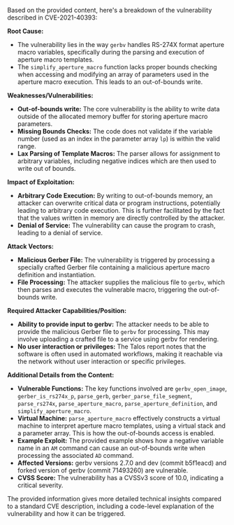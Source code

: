 Based on the provided content, here's a breakdown of the vulnerability described in CVE-2021-40393:

**Root Cause:**

*   The vulnerability lies in the way `gerbv` handles RS-274X format aperture macro variables, specifically during the parsing and execution of aperture macro templates.
*   The `simplify_aperture_macro` function lacks proper bounds checking when accessing and modifying an array of parameters used in the aperture macro execution. This leads to an out-of-bounds write.

**Weaknesses/Vulnerabilities:**

*   **Out-of-bounds write:** The core vulnerability is the ability to write data outside of the allocated memory buffer for storing aperture macro parameters.
*   **Missing Bounds Checks:**  The code does not validate if the variable number (used as an index in the parameter array `lp`) is within the valid range.
*   **Lax Parsing of Template Macros:** The parser allows for assignment to arbitrary variables, including negative indices which are then used to write out of bounds.

**Impact of Exploitation:**

*   **Arbitrary Code Execution:** By writing to out-of-bounds memory, an attacker can overwrite critical data or program instructions, potentially leading to arbitrary code execution. This is further facilitated by the fact that the values written in memory are directly controlled by the attacker.
*   **Denial of Service:** The vulnerability can cause the program to crash, leading to a denial of service.

**Attack Vectors:**

*   **Malicious Gerber File:** The vulnerability is triggered by processing a specially crafted Gerber file containing a malicious aperture macro definition and instantiation.
*   **File Processing:**  The attacker supplies the malicious file to `gerbv`, which then parses and executes the vulnerable macro, triggering the out-of-bounds write.

**Required Attacker Capabilities/Position:**

*   **Ability to provide input to gerbv:** The attacker needs to be able to provide the malicious Gerber file to `gerbv` for processing. This may involve uploading a crafted file to a service using gerbv for rendering.
*   **No user interaction or privileges:** The Talos report notes that the software is often used in automated workflows, making it reachable via the network without user interaction or specific privileges.

**Additional Details from the Content:**

*   **Vulnerable Functions:** The key functions involved are `gerbv_open_image`, `gerber_is_rs274x_p`, `parse_gerb`, `gerber_parse_file_segment`, `parse_rs274x`, `parse_aperture_macro`, `parse_aperture_definition`, and `simplify_aperture_macro`.
*   **Virtual Machine:**  `parse_aperture_macro` effectively constructs a virtual machine to interpret aperture macro templates, using a virtual stack and a parameter array. This is how the out-of-bounds access is enabled.
*   **Example Exploit:** The provided example shows how a negative variable name in an `AM` command can cause an out-of-bounds write when processing the associated `AD` command.
*   **Affected Versions:** gerbv versions 2.7.0 and dev (commit b5f1eacd) and forked version of gerbv (commit 71493260) are vulnerable.
*   **CVSS Score:** The vulnerability has a CVSSv3 score of 10.0, indicating a critical severity.

The provided information gives more detailed technical insights compared to a standard CVE description, including a code-level explanation of the vulnerability and how it can be triggered.